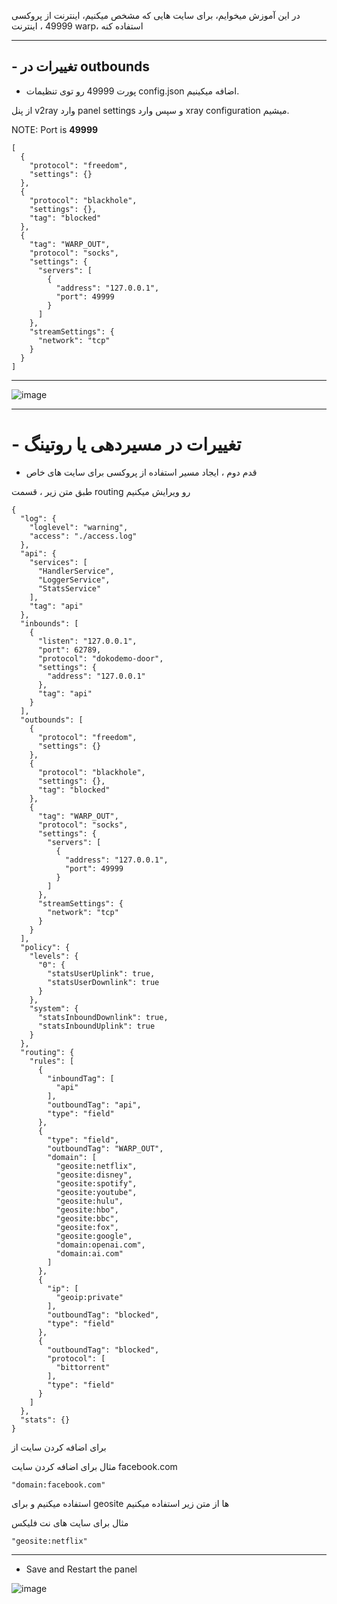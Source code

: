 در این آموزش میخوایم، برای سایت هایی که مشخص میکنیم، اینترنت از پروکسی 49999 ، اینترنت warp، استفاده کنه



***
## - تغییرات در outbounds


- پورت 49999 رو توی تنظیمات config.json اضافه میکینیم.

از پنل v2ray وارد panel settings و سپس وارد xray configuration میشیم.


NOTE: Port is **49999**

```
[
  {
    "protocol": "freedom",
    "settings": {}
  },
  {
    "protocol": "blackhole",
    "settings": {},
    "tag": "blocked"
  },
  {
    "tag": "WARP_OUT",
    "protocol": "socks",
    "settings": {
      "servers": [
        {
          "address": "127.0.0.1",
          "port": 49999
        }
      ]
    },
    "streamSettings": {
      "network": "tcp"
    }
  }
]
```
***



![image](https://user-images.githubusercontent.com/120102306/230755547-9c4d581b-4de4-499e-99e2-2d730796f50d.png)


***


# - تغییرات در مسیردهی یا روتینگ

- قدم دوم ، ایجاد مسیر استفاده از پروکسی برای سایت های خاص


طبق متن زیر ، قسمت routing رو ویرایش میکنیم


```
{
  "log": {
    "loglevel": "warning",
    "access": "./access.log"
  },
  "api": {
    "services": [
      "HandlerService",
      "LoggerService",
      "StatsService"
    ],
    "tag": "api"
  },
  "inbounds": [
    {
      "listen": "127.0.0.1",
      "port": 62789,
      "protocol": "dokodemo-door",
      "settings": {
        "address": "127.0.0.1"
      },
      "tag": "api"
    }
  ],
  "outbounds": [
    {
      "protocol": "freedom",
      "settings": {}
    },
    {
      "protocol": "blackhole",
      "settings": {},
      "tag": "blocked"
    },
    {
      "tag": "WARP_OUT",
      "protocol": "socks",
      "settings": {
        "servers": [
          {
            "address": "127.0.0.1",
            "port": 49999
          }
        ]
      },
      "streamSettings": {
        "network": "tcp"
      }
    }
  ],
  "policy": {
    "levels": {
      "0": {
        "statsUserUplink": true,
        "statsUserDownlink": true
      }
    },
    "system": {
      "statsInboundDownlink": true,
      "statsInboundUplink": true
    }
  },
  "routing": {
    "rules": [
      {
        "inboundTag": [
          "api"
        ],
        "outboundTag": "api",
        "type": "field"
      },
      {
        "type": "field",
        "outboundTag": "WARP_OUT",
        "domain": [
          "geosite:netflix",
          "geosite:disney",
          "geosite:spotify",
          "geosite:youtube",
          "geosite:hulu",
          "geosite:hbo",
          "geosite:bbc",
          "geosite:fox",
          "geosite:google",
          "domain:openai.com",
          "domain:ai.com"
        ]
      },
      {
        "ip": [
          "geoip:private"
        ],
        "outboundTag": "blocked",
        "type": "field"
      },
      {
        "outboundTag": "blocked",
        "protocol": [
          "bittorrent"
        ],
        "type": "field"
      }
    ]
  },
  "stats": {}
}

```


برای اضافه کردن سایت از 


مثال برای اضافه کردن سایت facebook.com
```
"domain:facebook.com"
```

استفاده میکنیم و برای geosite ها از متن زیر استفاده میکنیم

مثال برای سایت های نت فلیکس
```
"geosite:netflix"
```


***

 - Save and Restart the panel

![image](https://user-images.githubusercontent.com/120102306/230755626-a773edf7-9953-4615-866c-8cea4cbd0da3.png)

